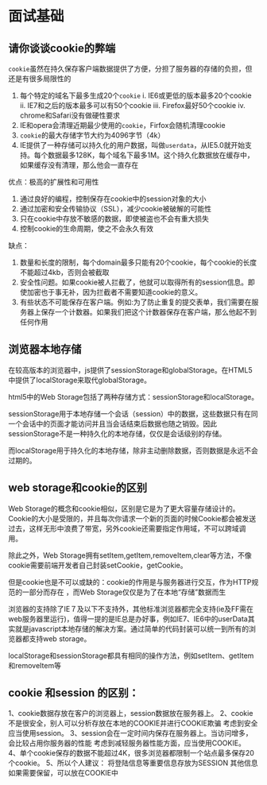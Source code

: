 # 面试基础

## 请你谈谈cookie的弊端

`cookie`虽然在持久保存客户端数据提供了方便，分担了服务器的存储的负担，但还是有很多局限性的

1. 每个特定的域名下最多生成20个`cookie`
  i. IE6或更低的版本最多20个cookie
  ii. IE7和之后的版本最多可以有50个cookie
  iii. Firefox最好50个cookie
  iv. chrome和Safari没有做硬性要求
2. IE和opera会清理近期最少使用的`cookie`，Firfox会随机清理cookie
3. `cookie`的最大存储字节大约为4096字节（4k）
4. IE提供了一种存储可以持久化的用户数据，叫做`userdata`，从IE5.0就开始支持。每个数据最多128K，每个域名下最多1M。这个持久化数据放在缓存中，如果缓存没有清理，那么他会一直存在

优点：极高的扩展性和可用性

1. 通过良好的编程，控制保存在cookie中的session对象的大小
2. 通过加密和安全传输协议（SSL），减少cookie被破解的可能性
3. 只在cookie中存放不敏感的数据，即使被盗也不会有重大损失
4. 控制cookie的生命周期，使之不会永久有效

缺点：

1. 数量和长度的限制，每个domain最多只能有20个cookie，每个cookie的长度不能超过4kb，否则会被截取
2. 安全性问题。如果cookie被人拦截了，他就可以取得所有的session信息。即使加密也于事无补，因为拦截者不需要知道cookie的意义。
3. 有些状态不可能保存在客户端。例如:为了防止重复的提交表单，我们需要在服务器上保存一个计数器。如果我们把这个计数器保存在客户端，那么他起不到任何作用
 
## 浏览器本地存储

在较高版本的浏览器中，js提供了sessionStorage和globalStorage。在HTML5中提供了localStorage来取代globalStorage。

html5中的Web Storage包括了两种存储方式：sessionStorage和localStorage。

sessionStorage用于本地存储一个会话（session）中的数据，这些数据只有在同一个会话中的页面才能访问并且当会话结束后数据也随之销毁。因此sessionStorage不是一种持久化的本地存储，仅仅是会话级别的存储。

而localStorage用于持久化的本地存储，除非主动删除数据，否则数据是永远不会过期的。

## web storage和cookie的区别

Web Storage的概念和cookie相似，区别是它是为了更大容量存储设计的。Cookie的大小是受限的，并且每次你请求一个新的页面的时候Cookie都会被发送过去，这样无形中浪费了带宽，另外cookie还需要指定作用域，不可以跨域调用。

除此之外，Web Storage拥有setItem,getItem,removeItem,clear等方法，不像cookie需要前端开发者自己封装setCookie，getCookie。

但是cookie也是不可以或缺的：cookie的作用是与服务器进行交互，作为HTTP规范的一部分而存在 ，而Web Storage仅仅是为了在本地“存储”数据而生

浏览器的支持除了IE７及以下不支持外，其他标准浏览器都完全支持(ie及FF需在web服务器里运行)，值得一提的是IE总是办好事，例如IE7、IE6中的userData其实就是javascript本地存储的解决方案。通过简单的代码封装可以统一到所有的浏览器都支持web storage。

localStorage和sessionStorage都具有相同的操作方法，例如setItem、getItem和removeItem等

## cookie 和session 的区别：

1、cookie数据存放在客户的浏览器上，session数据放在服务器上。
 2、cookie不是很安全，别人可以分析存放在本地的COOKIE并进行COOKIE欺骗
    考虑到安全应当使用session。
 3、session会在一定时间内保存在服务器上。当访问增多，会比较占用你服务器的性能
     考虑到减轻服务器性能方面，应当使用COOKIE。
 4、单个cookie保存的数据不能超过4K，很多浏览器都限制一个站点最多保存20个cookie。
 5、所以个人建议：
    将登陆信息等重要信息存放为SESSION
    其他信息如果需要保留，可以放在COOKIE中